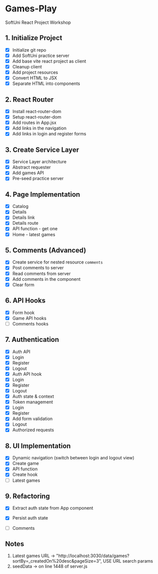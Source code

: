 # Games-Play
SoftUni React Project Workshop

## 1. Initialize  Project
 - [x] Initialize git repo
 - [x] Add SoftUni practice server
 - [x] Add base vite react project as client
 - [x] Cleanup client
 - [x] Add project resources
 - [x] Convert HTML to JSX
 - [x] Separate HTML into components
## 2. React Router
 - [x] Install react-router-dom
 - [x] Setup react-router-dom
 - [x] Add routes in App.jsx
 - [x] Add links in the navigation
 - [x] Add links in login and register forms
## 3. Create Service Layer
 - [x] Service Layer architecture
 - [x] Abstract requester
 - [x] Add games API
 - [x] Pre-seed practice server
## 4. Page Implementation
 - [x] Catalog
 - [x] Details
  - [x] Details link
  - [x] Details route
  - [x] API function - get one
 - [x] Home - latest games
## 5. Comments (Advanced)
 - [x] Create service for nested resource `comments`
 - [x] Post comments to server
 - [x] Read comments from server 
 - [x] Add comments in the component
 - [x] Clear form
## 6. API Hooks
 - [x] Form hook 
 - [x] Game API hooks
 - [ ] Comments hooks
## 7. Authentication
 - [x] Auth API
  - [x] Login
  - [x] Register
  - [x] Logout 
 - [x] Auth API hook
  - [x] Login
  - [x] Register
  - [x] Logout
 - [x] Auth state & context
 - [x] Token management
 - [x] Login
 - [x] Register
  - [x] Add form validation
 - [x] Logout
 - [x] Authorized requests
## 8. UI Implementation
 - [x] Dynamic navigation (switch between login and logout view)
 - [x] Create game
  - [x] API function
  - [x] Create hook
 - [ ] Latest games
## 9. Refactoring
 - [x] Extract auth state from App component
 - [x] Persist auth state
 - [ ] Comments


## Notes
1. Latest games URL -> "http://localhost:3030/data/games?sortBy=_createdOn%20desc&pageSize=3", USE URL search params
2. seedData -> on line 1448 of server.js 